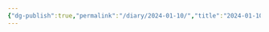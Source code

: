 ```yaml
---
{"dg-publish":true,"permalink":"/diary/2024-01-10/","title":"2024-01-10","tags":["diary"]}
---
```



